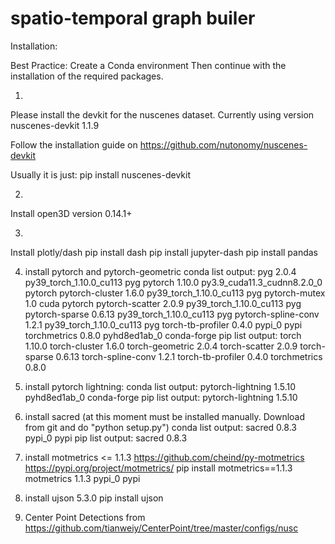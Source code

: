 # spatio-temporal graph builer
Installation:

Best Practice:
Create a Conda environment
Then continue with the installation of the required packages.

1)
Please install the devkit for the nuscenes dataset.
Currently using version nuscenes-devkit 1.1.9

Follow the installation guide on https://github.com/nutonomy/nuscenes-devkit

Usually it is just: 
pip install nuscenes-devkit

2)
Install open3D version 0.14.1+

3)
Install plotly/dash
pip install dash
pip install jupyter-dash
pip install pandas

4) install pytorch and pytorch-geometric
conda list output:
pyg                       2.0.4           py39_torch_1.10.0_cu113    pyg
pytorch                   1.10.0          py3.9_cuda11.3_cudnn8.2.0_0    pytorch
pytorch-cluster           1.6.0           py39_torch_1.10.0_cu113    pyg
pytorch-mutex             1.0                        cuda    pytorch
pytorch-scatter           2.0.9           py39_torch_1.10.0_cu113    pyg
pytorch-sparse            0.6.13          py39_torch_1.10.0_cu113    pyg
pytorch-spline-conv       1.2.1           py39_torch_1.10.0_cu113    pyg
torch-tb-profiler         0.4.0                    pypi_0    pypi
torchmetrics              0.8.0              pyhd8ed1ab_0    conda-forge
pip list output:
torch                   1.10.0
torch-cluster           1.6.0
torch-geometric         2.0.4
torch-scatter           2.0.9
torch-sparse            0.6.13
torch-spline-conv       1.2.1
torch-tb-profiler       0.4.0
torchmetrics            0.8.0

5) install pytorch lightning:
conda list output:
pytorch-lightning         1.5.10             pyhd8ed1ab_0    conda-forge
pip list output:
pytorch-lightning       1.5.10

6) install sacred (at this moment must be installed manually. Download from git and do "python setup.py")
conda list output:
sacred                    0.8.3                    pypi_0    pypi
pip list output:
sacred                  0.8.3

7) install motmetrics  <= 1.1.3
https://github.com/cheind/py-motmetrics
https://pypi.org/project/motmetrics/
pip install motmetrics==1.1.3
motmetrics                1.1.3                    pypi_0    pypi

8) install ujson 5.3.0 
pip install ujson

9) Center Point Detections from https://github.com/tianweiy/CenterPoint/tree/master/configs/nusc